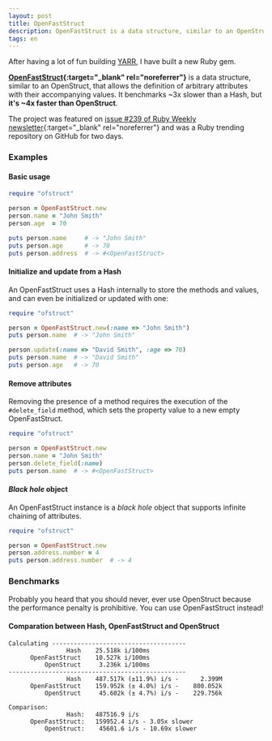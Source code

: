 ```yaml
---
layout: post
title: OpenFastStruct
description: OpenFastStruct is a data structure, similar to an OpenStruct but faster.
tags: en
---
```


After having a lot of fun building [YARR][1], I have built a new Ruby gem.

**[OpenFastStruct][2]{:target="_blank" rel="noreferrer"}** is a
data structure, similar to an OpenStruct, that allows the definition of
arbitrary attributes with their accompanying values. It benchmarks ~3x slower
than a Hash, but **it's ~4x faster than OpenStruct**.

The project was featured on [issue #239 of Ruby Weekly newsletter][3]{:target="_blank" rel="noreferrer"} and was a Ruby trending repository on GitHub for two days.


### Examples

#### Basic usage

```ruby
require "ofstruct"

person = OpenFastStruct.new
person.name = "John Smith"
person.age  = 70

puts person.name     # -> "John Smith"
puts person.age      # -> 70
puts person.address  # -> #<OpenFastStruct>
```

#### Initialize and update from a Hash

An OpenFastStruct uses a Hash internally to store the methods and values, and
can even be initialized or updated with one:

```ruby
require "ofstruct"

person = OpenFastStruct.new(:name => "John Smith")
puts person.name  # -> "John Smith"

person.update(:name => "David Smith", :age => 70)
puts person.name  # -> "David Smith"
puts person.age   # -> 70
```

#### Remove attributes

Removing the presence of a method requires the execution of the `#delete_field`
method, which sets the property value to a new empty OpenFastStruct.

```ruby
require "ofstruct"

person = OpenFastStruct.new
person.name = "John Smith"
person.delete_field(:name)
puts person.name  # -> #<OpenFastStruct>
```

#### *Black hole* object

An OpenFastStruct instance is a *black hole* object that supports infinite
chaining of attributes.

```ruby
require "ofstruct"

person = OpenFastStruct.new
person.address.number = 4
puts person.address.number  # -> 4
```


### Benchmarks

Probably you heard that you should never, ever use OpenStruct because the
performance penalty is prohibitive. You can use OpenFastStruct instead!

#### Comparation between Hash, OpenFastStruct and OpenStruct

    Calculating -------------------------------------
                    Hash    25.518k i/100ms
          OpenFastStruct    10.527k i/100ms
              OpenStruct     3.236k i/100ms
    -------------------------------------------------
                    Hash    487.517k (±11.9%) i/s -      2.399M
          OpenFastStruct    159.952k (± 4.0%) i/s -    800.052k
              OpenStruct     45.602k (± 4.7%) i/s -    229.756k

    Comparison:
                    Hash:   487516.9 i/s
          OpenFastStruct:   159952.4 i/s - 3.05x slower
              OpenStruct:    45601.6 i/s - 10.69x slower


[1]: /yarr-yet-another-ruby-repl/
[2]: https://github.com/arturoherrero/ofstruct
[3]: http://rubyweekly.com/issues/239
